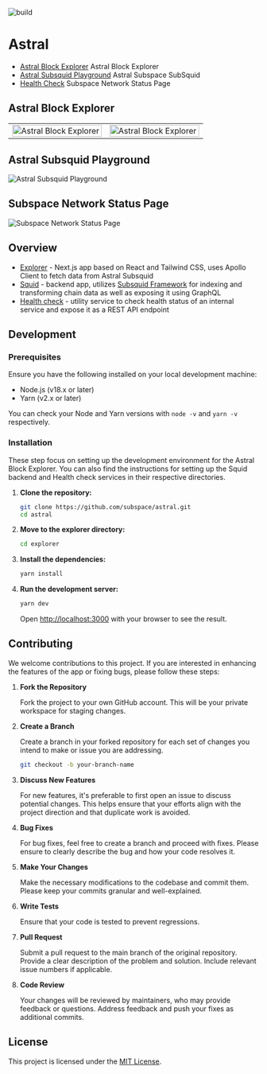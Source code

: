 ![build](https://github.com/subspace/blockexplorer/actions/workflows/build.yaml/badge.svg)

# Astral

- [Astral Block Explorer](https://explorer.subspace.network/) Astral Block Explorer
- [Astral Subsquid Playground](https://squid.gemini-3g.subspace.network/graphql) Astral Subspace SubSquid
- [Health Check](https://uptime.subspace.network/status/network) Subspace Network Status Page

## Astral Block Explorer

<table width="100%" border="0">
    <tr>
        <td width="50%" valign="top" border="0">
        <picture>
          <source 
              srcset="https://github.com/subspace/astral/assets/82244926/e7614121-ed11-4f82-9af6-971df3ed0ef0"
              media="(prefers-color-scheme: dark)"
          />
          <source
              srcset="https://github.com/subspace/astral/assets/82244926/e7614121-ed11-4f82-9af6-971df3ed0ef0"
              media="(prefers-color-scheme: light), (prefers-color-scheme: no-preference)"
          />
          <img
            alt="Astral Block Explorer"
            src="https://github.com/subspace/astral/assets/82244926/e7614121-ed11-4f82-9af6-971df3ed0ef0"
            align="left"
            width="100%"
        />
        </picture>
      </td>
    <td width="50%" valign="top" border="0">
      <picture>
      <source 
          srcset="https://github.com/subspace/astral/assets/82244926/b440c10f-8051-4107-b5e4-0ead524a9254"
          media="(prefers-color-scheme: dark)"
      />
      <source
          srcset="https://github.com/subspace/astral/assets/82244926/b440c10f-8051-4107-b5e4-0ead524a9254"
          media="(prefers-color-scheme: light), (prefers-color-scheme: no-preference)"
      />
      <img
          alt="Astral Block Explorer"
          src="https://github.com/subspace/astral/assets/82244926/b440c10f-8051-4107-b5e4-0ead524a9254"
          align="left"
          width="100%"
      />
</picture>
        </td>
    <tr>
</table>

## Astral Subsquid Playground

![Astral Subsquid Playground](https://github.com/subspace/astral/assets/82244926/24ee475d-b6e6-446c-a54c-3ecdb3b72dfd)

## Subspace Network Status Page

![Subspace Network Status Page](https://github.com/subspace/astral/assets/82244926/0b1a171f-d266-4d1f-8eaf-3814032ca735)

## Overview

- [Explorer](./explorer/README.md) - Next.js app based on React and Tailwind CSS, uses Apollo Client to fetch data from Astral Subsquid
- [Squid](./squid-blockexplorer/README.md) - backend app, utilizes [Subsquid Framework](https://docs.subsquid.io/overview/) for indexing and transforming chain data as well as exposing it using GraphQL
- [Health check](./health-check/README.md) - utility service to check health status of an internal service and expose it as a REST API endpoint

## Development

### Prerequisites

Ensure you have the following installed on your local development machine:

- Node.js (v18.x or later)
- Yarn (v2.x or later)

You can check your Node and Yarn versions with `node -v` and `yarn -v` respectively.

### Installation

These step focus on setting up the development environment for the Astral Block Explorer.
You can also find the instructions for setting up the Squid backend and Health check services in their respective directories.

1. **Clone the repository:**

   ```bash
   git clone https://github.com/subspace/astral.git
   cd astral
   ```

2. **Move to the explorer directory:**

   ```bash
   cd explorer
   ```

3. **Install the dependencies:**

   ```bash
   yarn install
   ```

4. **Run the development server:**

   ```bash
   yarn dev
   ```

   Open [http://localhost:3000](http://localhost:3000) with your browser to see the result.

## Contributing

We welcome contributions to this project. If you are interested in enhancing the features of the app or fixing bugs, please follow these steps:

1. **Fork the Repository**

   Fork the project to your own GitHub account. This will be your private workspace for staging changes.

2. **Create a Branch**

   Create a branch in your forked repository for each set of changes you intend to make or issue you are addressing.

   ```bash
   git checkout -b your-branch-name
   ```

3. **Discuss New Features**

   For new features, it's preferable to first open an issue to discuss potential changes. This helps ensure that your efforts align with the project direction and that duplicate work is avoided.

4. **Bug Fixes**

   For bug fixes, feel free to create a branch and proceed with fixes. Please ensure to clearly describe the bug and how your code resolves it.

5. **Make Your Changes**

   Make the necessary modifications to the codebase and commit them. Please keep your commits granular and well-explained.

6. **Write Tests**

   Ensure that your code is tested to prevent regressions.

7. **Pull Request**

   Submit a pull request to the main branch of the original repository. Provide a clear description of the problem and solution. Include relevant issue numbers if applicable.

8. **Code Review**

   Your changes will be reviewed by maintainers, who may provide feedback or questions. Address feedback and push your fixes as additional commits.

## License

This project is licensed under the [MIT License](LICENSE.md).
